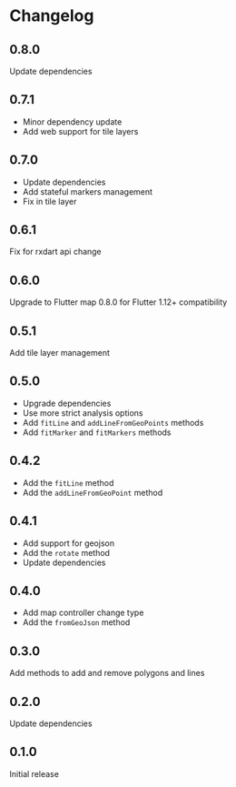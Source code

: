 # Changelog

## 0.8.0

Update dependencies

## 0.7.1

- Minor dependency update
- Add web support for tile layers

## 0.7.0

- Update dependencies
- Add stateful markers management
- Fix in tile layer

## 0.6.1

Fix for rxdart api change

## 0.6.0

Upgrade to Flutter map 0.8.0 for Flutter 1.12+ compatibility

## 0.5.1

Add tile layer management

## 0.5.0

- Upgrade dependencies
- Use more strict analysis options
- Add `fitLine` and `addLineFromGeoPoints` methods
- Add `fitMarker` and `fitMarkers` methods 

## 0.4.2

- Add the `fitLine` method
- Add the `addLineFromGeoPoint` method

## 0.4.1

- Add support for geojson
- Add the `rotate` method
- Update dependencies

## 0.4.0

- Add map controller change type
- Add the `fromGeoJson` method

## 0.3.0

Add methods to add and remove polygons and lines

## 0.2.0

Update dependencies

## 0.1.0

Initial release
